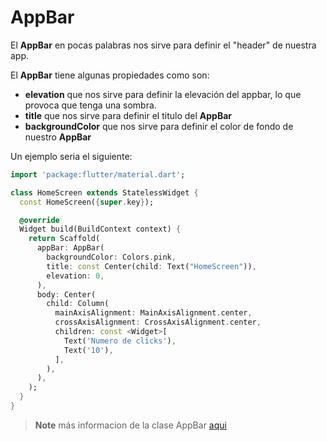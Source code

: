 # AppBar

El **AppBar** en pocas palabras nos sirve para definir el "header" de nuestra app.

El **AppBar** tiene algunas propiedades como son:

* **elevation** que nos sirve para definir la elevación del appbar, lo que provoca que tenga una sombra.
* **title** que nos sirve para definir el titulo del **AppBar**
* **backgroundColor** que nos sirve para definir el color de fondo de nuestro **AppBar**  

Un ejemplo seria el siguiente:


```dart
import 'package:flutter/material.dart';

class HomeScreen extends StatelessWidget {
  const HomeScreen({super.key});

  @override
  Widget build(BuildContext context) {
    return Scaffold(
      appBar: AppBar(
        backgroundColor: Colors.pink,
        title: const Center(child: Text("HomeScreen")),
        elevation: 0,
      ),
      body: Center(
        child: Column(
          mainAxisAlignment: MainAxisAlignment.center,
          crossAxisAlignment: CrossAxisAlignment.center,
          children: const <Widget>[
            Text('Numero de clicks'),
            Text('10'),
          ],
        ),
      ),
    );
  }
}
```

> **Note** más informacion de la clase AppBar [aqui](https://api.flutter.dev/flutter/material/AppBar-class.html)